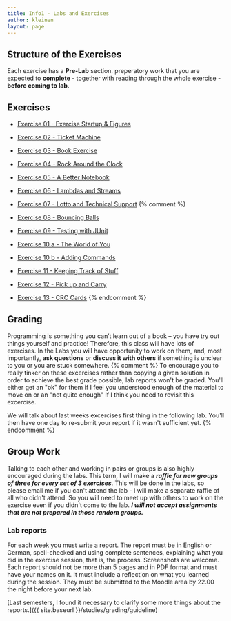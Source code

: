 ```yaml
---
title: Info1 - Labs and Exercises
author: kleinen
layout: page
---
```


## Structure of the Exercises

Each exercise has a **Pre-Lab** section. preperatory work that you are expected to **complete** - together with reading through the whole exercise - **before coming to lab**.

## Exercises

* [Exercise 01 - Exercise Startup & Figures](exercise-01)
* [Exercise 02 - Ticket Machine](exercise-02)
* [Exercise 03 - Book Exercise](exercise-03)
* [Exercise 04 - Rock Around the Clock](exercise-04)
* [Exercise 05 - A Better Notebook](exercise-05)
* [Exercise 06 - Lambdas and Streams](exercise-06)
* [Exercise 07 - Lotto and Technical Support](exercise-07)
{% comment %}



* [Exercise 08 - Bouncing Balls](exercise-08)
* [Exercise 09 - Testing with JUnit](exercise-09)
* [Exercise 10 a - The World of You](exercise-10-a)
* [Exercise 10 b - Adding Commands](exercise-10-b)
* [Exercise 11 - Keeping Track of Stuff](exercise-11)
* [Exercise 12 - Pick up and Carry](exercise-12)

* [Exercise 13 - CRC Cards](exercise-13)
{% endcomment %}

## Grading

Programming is something you can&#8217;t learn out of a book &#8211; you have
try out things yourself and practice! Therefore, this class will have lots of
exercises. In the Labs you will have opportunity to work on them, and, most
importantly, **ask questions**  or **discuss it with others** if something is
unclear to you or you are stuck somewhere.
{% comment %}
To encourage you to really tinker on these excercises rather than copying a given solution
in order to achieve the best grade possible, lab reports won't be graded.
You'll either get an "ok" for them if I feel you understood enough of the material
to move on or an "not quite enough" if I think you need to revisit this excercise.

We will talk about last weeks excercises first thing in the following lab.
You'll then have one day to re-submit your report if it wasn't sufficient yet.
{% endcomment %}
## Group Work
Talking to each other and working in pairs or groups is also highly encouraged
during the labs. This term, I will make a ***raffle for new groups of three
for every set of 3 exercises***. This will be done in the labs, so please email
me if you can't attend the lab - I will make a separate raffle of all who didn't
attend. So you will need to meet up with others to work on the exercise even if
you didn't come to the lab. ***I will not accept assignments that are not
prepared in those random groups.***


### Lab reports

For each week you must write a report. The report must be in English or German,
spell-checked and using complete sentences, explaining what you did in the
exercise session, that is, the process. Screenshots are welcome. Each report
should not be more than 5 pages and in PDF format and must have your names on it.
It must include a reflection on what you learned during the session.
They must be submitted to the Moodle area by 22.00 the night before your next lab.


[Last semesters, I found it necessary to clarify some more things about the reports.]({{ site.baseurl }}/studies/grading/guideline)
